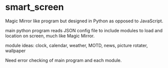 # smart_screen
Magic Mirror like program but designed in Python as opposed to JavaScript.

main python program reads JSON config file to include modules to load and location on screen, much like Magic Mirror.

module ideas:
  clock,
  calendar,
  weather,
  MOTD,
  news,
  picture rotater,
  wallpaper

Need error checking of main program and each module.
